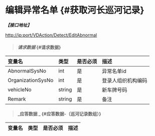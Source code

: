 # 编辑异常名单 {#获取河长巡河记录}

_**【接口地址】**_

[http://ip:port/VDAction/Detect/EditAbnormal](http://ip:port/VDAction/Detect/EditAbnormal)

> #### _请求数据_ {#请求数据}

| 变量名 | 类型 | 是否必须 | 描述 |
| :--- | :--- | :--- | :--- |
| AbnormalSysNo | int | 是 | 异常名单id |
| OrganizationSysNo | int | 是 | 登录人组织机构编码 |
| vehicleNo | string | 是 | 新车牌号码 |
| Remark | string | 是 | 备注 |

> #### _应答数据 _ {#应答数据-（巡河记录数组）}

| 变量名 | 类型 | 是否必须 | 描述 |
| :--- | :--- | :--- | :--- |




